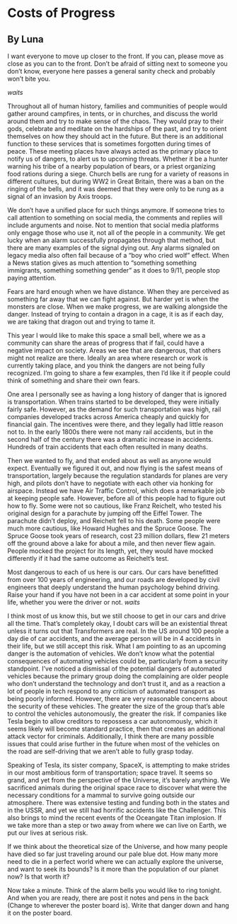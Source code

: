 # Costs of Progress
## By Luna

I want everyone to move up closer to the front. If you can, please move as close as you can to the front. Don’t be afraid of sitting next to someone you don’t know, everyone here passes a general sanity check and probably won’t bite you.

*waits*

Throughout all of human history, families and communities of people would gather around campfires, in tents, or in churches, and discuss the world around them and try to make sense of the chaos. They would pray to their gods, celebrate and meditate on the hardships of the past, and try to orient themselves on how they should act in the future. But there is an additional function to these services that is sometimes forgotten during times of peace. These meeting places have always acted as the primary place to notify us of dangers, to alert us to upcoming threats. Whether it be a hunter warning his tribe of a nearby population of bears, or a priest organizing food rations during a siege. Church bells are rung for a variety of reasons in different cultures, but during WW2 in Great Britain, there was a ban on the ringing of the bells, and it was deemed that they were only to be rung as a signal of an invasion by Axis troops. 

We don’t have a unified place for such things anymore. If someone tries to call attention to something on social media, the comments and replies will include arguments and noise. Not to mention that social media platforms only engage those who use it, not all of the people in a community. We get lucky when an alarm successfully propagates through that method, but there are many examples of the signal dying out. Any alarms signaled on legacy media also often fail because of a “boy who cried wolf” effect. When a News station gives as much attention to “something something immigrants, something something gender” as it does to 9/11, people stop paying attention.

Fears are hard enough when we have distance. When they are perceived as something far away that we can fight against. But harder yet is when the monsters are close. When we make progress, we are walking alongside the danger. Instead of trying to contain a dragon in a cage, it is as if each day, we are taking that dragon out and trying to tame it. 

This year I would like to make this space a small bell, where we as a community can share the areas of progress that if fail, could have a negative impact on society. Areas we see that are dangerous, that others might not realize are there. Ideally an area where research or work is currently taking place, and you think the dangers are not being fully recognized. I’m going to share a few examples, then I’d like it if people could think of something and share their own fears. 

One area I personally see as having a long history of danger that is ignored is transportation. When trains started to be developed, they were initially fairly safe. However, as the demand for such transportation was high, rail companies developed tracks across America cheaply and quickly for financial gain. The incentives were there, and they legally had little reason not to. In the early 1800s there were not many rail accidents, but in the second half of the century there was a dramatic increase in accidents. Hundreds of train accidents that each often resulted in many deaths. 

Then we wanted to fly, and that ended about as well as anyone would expect. Eventually we figured it out, and now flying is the safest means of transportation, largely because the regulation standards for planes are very high, and pilots don’t have to negotiate with each other via honking for airspace. Instead we have Air Traffic Control, which does a remarkable job at keeping people safe. However, before all of this people had to figure out how to fly. Some were not so cautious, like Franz Reichelt, who tested his original design for a parachute by jumping off the Eiffel Tower. The parachute didn’t deploy, and Reichelt fell to his death. Some people were much more cautious, like Howard Hughes and the Spruce Goose. The Spruce Goose took years of research, cost 23 million dollars, flew 21 meters off the ground above a lake for about a mile, and then never flew again. People mocked the project for its length, yet, they would have mocked differently if it had the same outcome as Reichelt’s test.

Most dangerous to each of us here is our cars. Our cars have benefitted from over 100 years of engineering, and our roads are developed by civil engineers that deeply understand the human psychology behind driving. Raise your hand if you have not been in a car accident at some point in your life, whether you were the driver or not. *waits*


I think most of us know this, but we still choose to get in our cars and drive all the time. That’s completely okay, I doubt cars will be an existential threat unless it turns out that Transformers are real. In the US around 100 people a day die of car accidents, and the average person will be in 4 accidents in their life, but we still accept this risk. What I am pointing to as an upcoming danger is the automation of vehicles. We don’t know what the potential consequences of automating vehicles could be, particularly from a security standpoint. I’ve noticed a dismissal of the potential dangers of automated vehicles because the primary group doing the complaining are older people who don’t understand the technology and don’t trust it, and as a reaction a lot of people in tech respond to any criticism of automated transport as being poorly informed. However, there are very reasonable concerns about the security of these vehicles. The greater the size of the group that’s able to control the vehicles autonomously, the greater the risk. If companies like Tesla begin to allow creditors to repossess a car autonomously, which it seems likely will become standard practice, then that creates an additional attack vector for criminals. Additionally, I think there are many possible issues that could arise further in the future when most of the vehicles on the road are self-driving that we aren’t able to fully grasp today.

Speaking of Tesla, its sister company, SpaceX, is attempting to make strides in our most ambitious form of transportation; space travel. It seems so grand, and yet from the perspective of the Universe, it’s barely anything. We sacrificed animals during the original space race to discover what were the necessary conditions for a mammal to survive going outside our atmosphere. There was extensive testing and funding both in the states and in the USSR, and yet we still had horrific accidents like the Challenger. This also brings to mind the recent events of the Oceangate Titan implosion. If we take more than a step or two away from where we can live on Earth, we put our lives at serious risk. 

If we think about the theoretical size of the Universe, and how many people have died so far just traveling around our pale blue dot. How many more need to die in a perfect world where we can actually explore the universe, and want to seek its bounds? Is it more than the population of our planet now? Is that worth it?

Now take a minute. Think of the alarm bells you would like to ring tonight. And when you are ready, there are post it notes and pens in the back (Change to wherever the poster board is). Write that danger down and hang it on the poster board. 
